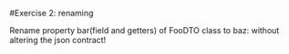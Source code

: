 #Exercise 2: renaming

Rename property bar(field and getters) of FooDTO class to baz: without altering the json contract!

